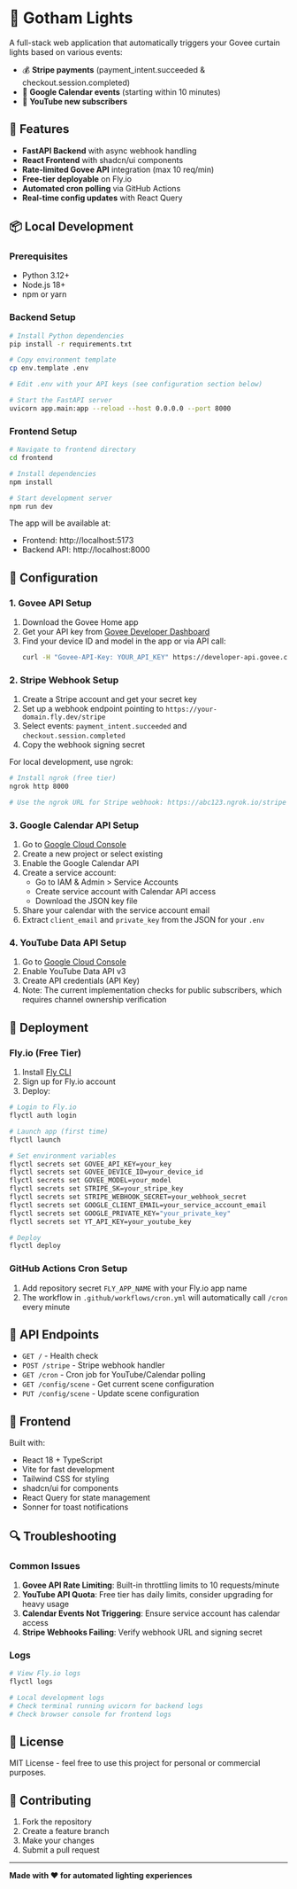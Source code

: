 # 🌟 Gotham Lights

A full-stack web application that automatically triggers your Govee curtain lights based on various events:
- 💰 **Stripe payments** (payment_intent.succeeded & checkout.session.completed)
- 📅 **Google Calendar events** (starting within 10 minutes)
- 🔴 **YouTube new subscribers**

## 🚀 Features

- **FastAPI Backend** with async webhook handling
- **React Frontend** with shadcn/ui components
- **Rate-limited Govee API** integration (max 10 req/min)
- **Free-tier deployable** on Fly.io
- **Automated cron polling** via GitHub Actions
- **Real-time config updates** with React Query

## 📦 Local Development

### Prerequisites

- Python 3.12+
- Node.js 18+
- npm or yarn

### Backend Setup

```bash
# Install Python dependencies
pip install -r requirements.txt

# Copy environment template
cp env.template .env

# Edit .env with your API keys (see configuration section below)

# Start the FastAPI server
uvicorn app.main:app --reload --host 0.0.0.0 --port 8000
```

### Frontend Setup

```bash
# Navigate to frontend directory
cd frontend

# Install dependencies
npm install

# Start development server
npm run dev
```

The app will be available at:
- Frontend: http://localhost:5173
- Backend API: http://localhost:8000

## 🔧 Configuration

### 1. Govee API Setup

1. Download the Govee Home app
2. Get your API key from [Govee Developer Dashboard](https://developer.govee.com/)
3. Find your device ID and model in the app or via API call:
   ```bash
   curl -H "Govee-API-Key: YOUR_API_KEY" https://developer-api.govee.com/v1/devices
   ```

### 2. Stripe Webhook Setup

1. Create a Stripe account and get your secret key
2. Set up a webhook endpoint pointing to `https://your-domain.fly.dev/stripe`
3. Select events: `payment_intent.succeeded` and `checkout.session.completed`
4. Copy the webhook signing secret

For local development, use ngrok:
```bash
# Install ngrok (free tier)
ngrok http 8000

# Use the ngrok URL for Stripe webhook: https://abc123.ngrok.io/stripe
```

### 3. Google Calendar API Setup

1. Go to [Google Cloud Console](https://console.cloud.google.com/)
2. Create a new project or select existing
3. Enable the Google Calendar API
4. Create a service account:
   - Go to IAM & Admin > Service Accounts
   - Create service account with Calendar API access
   - Download the JSON key file
5. Share your calendar with the service account email
6. Extract `client_email` and `private_key` from the JSON for your `.env`

### 4. YouTube Data API Setup

1. Go to [Google Cloud Console](https://console.cloud.google.com/)
2. Enable YouTube Data API v3
3. Create API credentials (API Key)
4. Note: The current implementation checks for public subscribers, which requires channel ownership verification

## 🐳 Deployment

### Fly.io (Free Tier)

1. Install [Fly CLI](https://fly.io/docs/hands-on/install-flyctl/)
2. Sign up for Fly.io account
3. Deploy:

```bash
# Login to Fly.io
flyctl auth login

# Launch app (first time)
flyctl launch

# Set environment variables
flyctl secrets set GOVEE_API_KEY=your_key
flyctl secrets set GOVEE_DEVICE_ID=your_device_id
flyctl secrets set GOVEE_MODEL=your_model
flyctl secrets set STRIPE_SK=your_stripe_key
flyctl secrets set STRIPE_WEBHOOK_SECRET=your_webhook_secret
flyctl secrets set GOOGLE_CLIENT_EMAIL=your_service_account_email
flyctl secrets set GOOGLE_PRIVATE_KEY="your_private_key"
flyctl secrets set YT_API_KEY=your_youtube_key

# Deploy
flyctl deploy
```

### GitHub Actions Cron Setup

1. Add repository secret `FLY_APP_NAME` with your Fly.io app name
2. The workflow in `.github/workflows/cron.yml` will automatically call `/cron` every minute

## 🔗 API Endpoints

- `GET /` - Health check
- `POST /stripe` - Stripe webhook handler
- `GET /cron` - Cron job for YouTube/Calendar polling
- `GET /config/scene` - Get current scene configuration
- `PUT /config/scene` - Update scene configuration

## 🎨 Frontend

Built with:
- React 18 + TypeScript
- Vite for fast development
- Tailwind CSS for styling
- shadcn/ui for components
- React Query for state management
- Sonner for toast notifications

## 🔍 Troubleshooting

### Common Issues

1. **Govee API Rate Limiting**: Built-in throttling limits to 10 requests/minute
2. **YouTube API Quota**: Free tier has daily limits, consider upgrading for heavy usage
3. **Calendar Events Not Triggering**: Ensure service account has calendar access
4. **Stripe Webhooks Failing**: Verify webhook URL and signing secret

### Logs

```bash
# View Fly.io logs
flyctl logs

# Local development logs
# Check terminal running uvicorn for backend logs
# Check browser console for frontend logs
```

## 📄 License

MIT License - feel free to use this project for personal or commercial purposes.

## 🤝 Contributing

1. Fork the repository
2. Create a feature branch
3. Make your changes
4. Submit a pull request

---

**Made with ❤️ for automated lighting experiences**